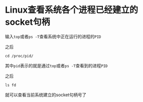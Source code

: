 # Linux查看系统各个进程已经建立的socket句柄

输入`top`或者`ps -T`查看系统中正在运行的进程的`PID`

之后

    cd /proc/pid/

其中`pid`表示的就是通过`top`或者`ps -T`查看到的进程`PID`

之后

    ls fd

就可以查看当前系统建立的socket句柄号了

